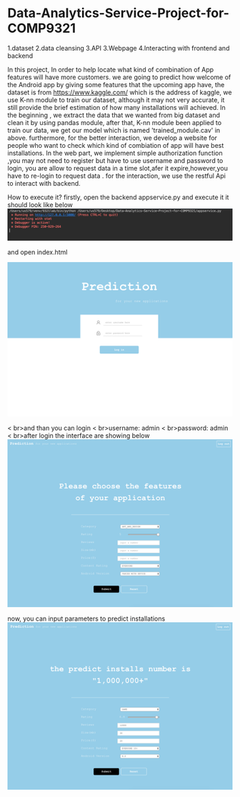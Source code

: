 # Data-Analytics-Service-Project-for-COMP9321
1.dataset
2.data cleansing 
3.API
3.Webpage
4.Interacting with frontend and backend

In this project, 
In order to help locate what kind of combination of App features will have more customers. 
we are going to predict how welcome of the Android app by giving some features that the upcoming app have,
the dataset is from https://www.kaggle.com/ which is the address of kaggle, we use K-nn module to train our dataset, although it may not very accurate, it still provide the brief estimation of how many installations will achieved. 
In the beginning , we extract the data that we wanted from big dataset and clean it by using pandas module, after that, K-nn module been applied to train our data, we get our model which is named 'trained_module.cav' in above.
furthermore, for the better interaction, we develop a website for people who want to check which kind of combiation of app will have best installations.
In the web part, we implement simple authorization function ,you may not need to register but have to use username and password to login, you are allow to request data in a time slot,afer it expire,however,you have to re-login to request data .
for the interaction, we use the restful Api to interact with backend.


How to execute it?
firstly, open the backend appservice.py and execute it 
it should look like below
![image text](https://github.com/US579/Data-Analytics-Service-Project-for-COMP9321/blob/master/image/1.png) 

and open index.html

![image text](https://github.com/US579/Data-Analytics-Service-Project-for-COMP9321/blob/master/image/2.png) 

< br>and than you can login 
< br>username: admin
< br>password: admin
< br>after login the interface are showing below
![image text](https://github.com/US579/Data-Analytics-Service-Project-for-COMP9321/blob/master/image/3.png) 

now, you can input parameters to predict installations
![image text](https://github.com/US579/Data-Analytics-Service-Project-for-COMP9321/blob/master/image/4.png) 




